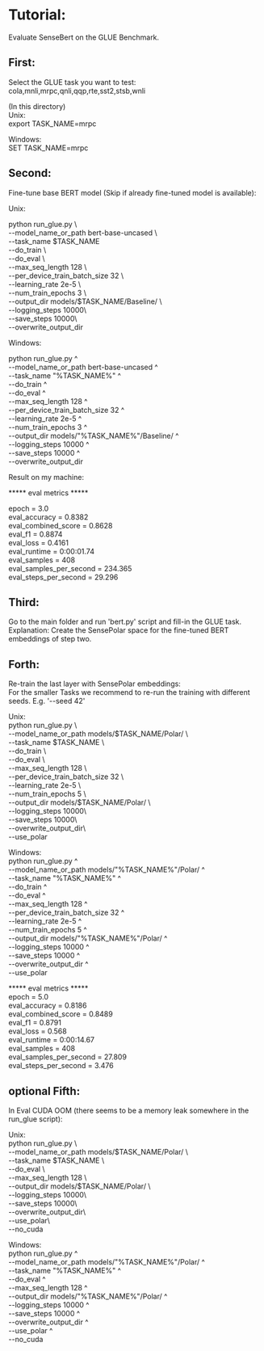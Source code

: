 

# Tutorial:
Evaluate SenseBert on the GLUE Benchmark.




## First:
Select the GLUE task you want to test:  
cola,mnli,mrpc,qnli,qqp,rte,sst2,stsb,wnli  

(In this directory)  
Unix:  
export TASK_NAME=mrpc

Windows:  
SET TASK_NAME=mrpc

## Second:
Fine-tune base BERT model (Skip if already fine-tuned model is available):

Unix:

python run_glue.py \  
  --model_name_or_path bert-base-uncased \  
  --task_name \$TASK_NAME \
  --do_train \  
  --do_eval \  
  --max_seq_length 128 \  
  --per_device_train_batch_size 32 \  
  --learning_rate 2e-5 \  
  --num_train_epochs 3 \  
  --output_dir models/\$TASK_NAME/Baseline/ \  
  --logging_steps 10000\  
  --save_steps 10000\  
  --overwrite_output_dir  



Windows:

python run_glue.py ^  
  --model_name_or_path bert-base-uncased ^  
  --task_name "%TASK_NAME%" ^  
  --do_train ^  
  --do_eval ^  
  --max_seq_length 128 ^  
  --per_device_train_batch_size 32 ^  
  --learning_rate 2e-5 ^  
  --num_train_epochs 3 ^  
  --output_dir models/"%TASK_NAME%"/Baseline/ ^  
  --logging_steps 10000 ^  
  --save_steps 10000 ^  
  --overwrite_output_dir    
  
  

  Result on my machine:

  ***** eval metrics *****

epoch                   =        3.0  
eval_accuracy           =     0.8382  
eval_combined_score     =     0.8628  
eval_f1                 =     0.8874  
eval_loss               =     0.4161  
eval_runtime            = 0:00:01.74  
eval_samples            =        408  
eval_samples_per_second =    234.365  
eval_steps_per_second   =     29.296  


  
  
## Third:
Go to the main folder and run 'bert.py' script and fill-in the GLUE task.  
Explanation: Create the SensePolar space for the fine-tuned BERT embeddings of step two.


## Forth:
Re-train the last layer with SensePolar embeddings:  
For the smaller Tasks we recommend to re-run the training with different seeds. E.g. '--seed 42'

Unix:  
python run_glue.py \  
  --model_name_or_path models/\$TASK_NAME/Polar/ \  
  --task_name $TASK_NAME \  
  --do_train \  
  --do_eval \  
  --max_seq_length 128 \  
  --per_device_train_batch_size 32 \  
  --learning_rate 2e-5 \  
  --num_train_epochs 5 \  
  --output_dir models/\$TASK_NAME/Polar/ \  
  --logging_steps 10000\  
  --save_steps 10000\  
  --overwrite_output_dir\  
  --use_polar
  
Windows:  
python run_glue.py ^  
  --model_name_or_path models/"%TASK_NAME%"/Polar/ ^  
  --task_name "%TASK_NAME%" ^  
  --do_train ^  
  --do_eval ^  
  --max_seq_length 128 ^  
  --per_device_train_batch_size 32 ^  
  --learning_rate 2e-5 ^  
  --num_train_epochs 5 ^  
  --output_dir models/"%TASK_NAME%"/Polar/ ^  
  --logging_steps 10000 ^  
  --save_steps 10000 ^  
  --overwrite_output_dir ^  
  --use_polar


  ***** eval metrics *****  
  epoch                   =        5.0    
  eval_accuracy           =     0.8186   
  eval_combined_score     =     0.8489  
  eval_f1                 =     0.8791  
  eval_loss               =      0.568  
  eval_runtime            = 0:00:14.67  
  eval_samples            =        408  
  eval_samples_per_second =     27.809  
  eval_steps_per_second   =      3.476  



## optional Fifth: 
In Eval CUDA OOM (there seems to be a memory leak somewhere in the run_glue script):     

Unix:  
  python run_glue.py \  
  --model_name_or_path models/\$TASK_NAME/Polar/ \  
  --task_name $TASK_NAME \  
  --do_eval \  
  --max_seq_length 128 \  
  --output_dir models/\$TASK_NAME/Polar/ \  
  --logging_steps 10000\  
  --save_steps 10000\  
  --overwrite_output_dir\  
  --use_polar\  
  --no_cuda  

Windows:  
python run_glue.py ^  
  --model_name_or_path models/"%TASK_NAME%"/Polar/ ^  
  --task_name "%TASK_NAME%" ^  
  --do_eval ^  
  --max_seq_length 128 ^  
  --output_dir models/"%TASK_NAME%"/Polar/ ^  
  --logging_steps 10000 ^  
  --save_steps 10000 ^  
  --overwrite_output_dir ^  
  --use_polar ^  
  --no_cuda  

